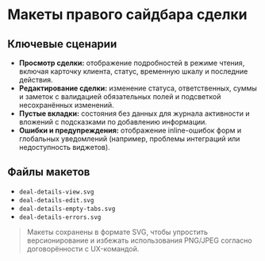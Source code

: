 # Макеты правого сайдбара сделки

## Ключевые сценарии
- **Просмотр сделки:** отображение подробностей в режиме чтения, включая карточку клиента, статус, временную шкалу и последние действия.
- **Редактирование сделки:** изменение статуса, ответственных, суммы и заметок с валидацией обязательных полей и подсветкой несохранённых изменений.
- **Пустые вкладки:** состояния без данных для журнала активности и вложений с подсказками по добавлению информации.
- **Ошибки и предупреждения:** отображение inline-ошибок форм и глобальных уведомлений (например, проблемы интеграций или недоступность виджетов).

## Файлы макетов
- `deal-details-view.svg`
- `deal-details-edit.svg`
- `deal-details-empty-tabs.svg`
- `deal-details-errors.svg`

> Макеты сохранены в формате SVG, чтобы упростить версионирование и избежать использования PNG/JPEG согласно договорённости с UX-командой.
